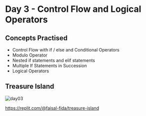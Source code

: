 # Day 3 - Control Flow and Logical Operators

## Concepts Practised

- Control Flow with if / else and Conditional Operators
- Modulo Operator
- Nested if statements and elif statements
- Multiple If Statements in Succession
- Logical Operators

## Treasure Island

![day03](https://user-images.githubusercontent.com/98851253/154304693-a3aa3a5a-e8f3-46b8-bcea-6f0884aad99c.gif)

https://replit.com/@faisal-fida/treasure-island
